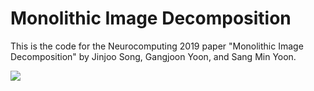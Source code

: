 # Monolithic Image Decomposition

This is the code for the Neurocomputing 2019 paper "Monolithic Image Decomposition" by Jinjoo Song, Gangjoon Yoon, and Sang Min Yoon.

<img src="https://user-images.githubusercontent.com/18275012/62987543-420e5080-be7b-11e9-8b73-78c17a44c17c.jpg"></img>

